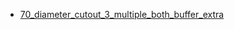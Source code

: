 * [70_diameter_cutout_3_multiple_both_buffer_extra](70_diameter_cutout_3_multiple_both_buffer_extra)
